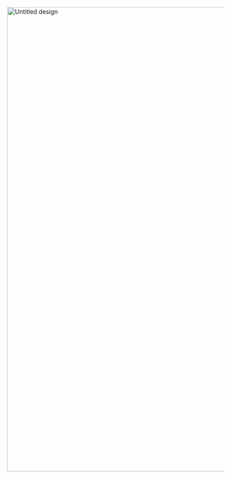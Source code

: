 <img width="1920" height="1080" alt="Untitled design" src="https://github.com/user-attachments/assets/75c2ec02-2996-472f-b44a-b7b481754843" />







